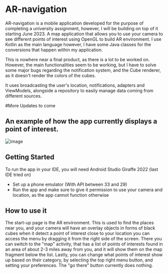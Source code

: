 # AR-navigation
AR-navigation is a mobile application developed for the purpose of completing a university assignment, however, I will be building on top of it starting June 2023.
A map application that allows you to use your camera to see different points of interest using OpenGL to build AR environment. I use Kotlin as the main language
however, I have some Java classes for the conversions that happen within my application. 

This is nowhere near a final product, as there is a lot to be worked on. However, the main functionalities seem to be working, but I have to solve some major bugs regarding the notification system, and the Cube renderer, as it doesn't render the colors of the cubes.

It uses broadcasting the user's location, notifications, adapters and ViewModels, alongside a repository to easily manage data coming from different sources.

#More Updates to come



## An example of how the app currently displays a point of interest.
![image](https://github.com/ToniAnton22/AR-navigation/assets/72076515/b6fd6fb9-340e-423f-9d53-a3bc1acc00b9)


## Getting Started

To run the app in your IDE, you will need Android Studio Giraffe 2022 (last IDE tried on)
- Set up a phone emulator (With API between 33 and 29)
- Run the app and make sure to give it permission to use your camera and location, as the app cannot function otherwise

## How to use it

The start-up page is the AR environment. This is used to find the places near you, and your camera will have an overlay objects in forms of black cubes when it detect a point of interest close to your location
you can access the menu by dragging it from the right side of the screen. There you can switch to the "map" activity, that has a list of points of interests found in an area of about 2-3 miles away from you, and it will show them on the map fragment below the list.
Lastly, you can change what points of interest show up based on their category, by selecting the top right menu button, and setting your preferences. The "go there" button currently does nothing.
